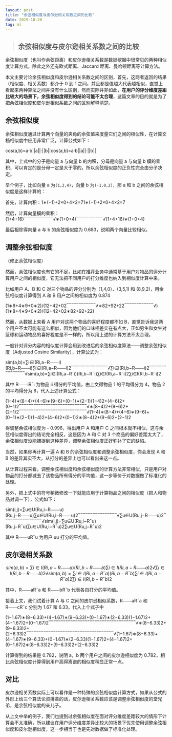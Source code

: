 ```yaml
---
layout: post
title: "余弦相似度与皮尔逊相关系数之间的比较"
date: 2019-10-20
tag: ml
---
```










> ## 余弦相似度与皮尔逊相关系数之间的比较

余弦相似度（也叫作余弦距离）和皮尔逊相关系数是数据挖掘中很常见的两种相似度计算方式，除此之外还有欧式距离、Jaccard 距离、曼哈顿距离等计算方法。

本文主要讨论余弦相似度和皮尔逊相关系数之间的区别，首先，这两者返回的结果（相似度、相关系数）都介于 0 到 1 之间，并且都是值越大代表越相似，直觉上看起来两种算法之间并没有什么区别，然而实际并非如此，**在用户的评分维度差距比较大的场景下，余弦相似度得到的结论可能不太合理**，这篇文章的目的就是为了把余弦相似度和皮尔逊相似系数之间的区别解释清楚。



## 余弦相似度

余弦相似度通过计算两个向量的夹角的余弦值来度量它们之间的相似性，在计算文档相似度中应用非常广泛，计算公式如下：

cos(a,b)=a·b||a||·||b||cos(a,b)=a·b||a||·||b||

其中，上式中的分子是向量 a 与向量 b 的内积，分母是向量 a 与向量 b 模的乘积，可以肯定的是分母一定是大于零的，所以余弦相似度的正负性完全由分子决定。

举个例子，比如向量 a 为`(1,2,4)`，向量 b 为`(-1,0,2)`，那 a 和 b 之间的余弦相似度是这样计算的：

首先，计算内积：1∗(−1)+2×0+4×2=71∗(−1)+2×0+4×2=7

然后，计算向量模的乘积：(1+4+16)‾‾‾‾‾‾‾‾‾‾‾‾√∗(1+0+4)‾‾‾‾‾‾‾‾‾‾‾√(1+4+16)∗(1+0+4)

最后相除得向量 a 与 b 的余弦相似度为 0.683，说明两个向量比较相似。

## 调整余弦相似度

（修正余弦相似度）

然而，余弦相似度也有它的不足，比如在推荐业务中通常基于用户对物品的评分计算用户之间的相似度，它无法把不同用户的打分维度也纳入到相似度计算中来。

比如用户 A、B 和 C 对三个物品的评分分别为（1,4,0）、(3,5,1) 和 (8,9,2)，用余弦相似度计算得到 A 和 B 用户之间的相似度为 0.874

(1∗8+4∗9+0∗2)/(12+42+02‾‾‾‾‾‾‾‾‾‾‾‾√∗82+92+22‾‾‾‾‾‾‾‾‾‾‾‾√)(1∗8+4∗9+0∗2)/(12+42+02∗82+92+22)

然而，从数据上来看 A 用户对这两个物品的喜好程度都不如 B，直觉告诉我这两个用户不太可能有这么相似，因为他们的口味相差实在有点大，正如男生和女生对篮球和运动物品的喜好程度是不一样的，所以用上述的计算方法不太合理。

一般针对评分内容的相似度计算会用到改进后的余弦相似度算法——调整余弦相似度（Adjusted Cosine Similarity），计算公式为：

sim(a,b)=∑i∈I(Ri,a−R⎯⎯⎯⎯i)(Ri,b−R⎯⎯⎯⎯i)∑i∈I(Ri,a−R⎯⎯⎯⎯i)2‾‾‾‾‾‾‾‾‾‾‾‾‾‾‾√∑i∈I(Ri,b−R⎯⎯⎯⎯i)2‾‾‾‾‾‾‾‾‾‾‾‾‾‾‾√sim(a,b)=∑i∈I(Ri,a−R¯i)(Ri,b−R¯i)∑i∈I(Ri,a−R¯i)2∑i∈I(Ri,b−R¯i)2

其中 R⎯⎯⎯⎯iR¯i 为物品 ii 得分的平均值，由上文得物品 1 的平均得分为 4，物品 2 的平均得分为 6，代入上述计算公式：

(1−4)∗(8−4)+(4−6)∗(9−6)+(0−1)∗(2−1)(1−4)2+(4−6)2+(0−1)2‾‾‾‾‾‾‾‾‾‾‾‾‾‾‾‾‾‾‾‾‾‾‾‾‾‾‾‾√∗(8−4)2+(9−6)2+(2−1)2‾‾‾‾‾‾‾‾‾‾‾‾‾‾‾‾‾‾‾‾‾‾‾‾‾‾‾‾√(1−4)∗(8−4)+(4−6)∗(9−6)+(0−1)∗(2−1)(1−4)2+(4−6)2+(0−1)2∗(8−4)2+(9−6)2+(2−1)2

得调整余弦相似度为 - 0.996，得出用户 A 和用户 C 之间根本就不相似，这与余弦相似度得出的结论完全相反，这是因为 A 和 C 对 3 个商品的偏好差距太大了，余弦相似度没能捕捉到这种差异，调整余弦相似度正好弥补了它的缺陷。

当然，如果你再计算一遍 A 和 B 的余弦相似度和调整余弦相似度，你会发现 A 和 B 的差异其实不大，从打分的差异上也可以看出来这一点。

从计算过程来看，调整余弦相似度和余弦相似度的计算方法非常相似，只是用户对物品的打分都减去了该物品所有得分的平均值，这一步等价于对数据做了标准化的处理。

另外，把上式中的符号稍微修改一下就能应用于计算物品之间的相似度（把人和物品对调一下），公式如下：

sim(i,j)=∑u∈U(Ru,i−R⎯⎯⎯⎯u)(Ru,j−R⎯⎯⎯⎯u)∑u∈U(Ru,i−R⎯⎯⎯⎯u)2‾‾‾‾‾‾‾‾‾‾‾‾‾‾‾‾√∑u∈U(Ru,j−R⎯⎯⎯⎯u)2‾‾‾‾‾‾‾‾‾‾‾‾‾‾‾‾√sim(i,j)=∑u∈U(Ru,i−R¯u)(Ru,j−R¯u)∑u∈U(Ru,i−R¯u)2∑u∈U(Ru,j−R¯u)2

其中 R⎯⎯⎯⎯uR¯u 为用户 uu 打分的平均值。

## 皮尔逊相关系数

$$ sim(a,b)=∑i∈I(Ri,a−R⎯⎯⎯⎯a)(Ri,b−R⎯⎯⎯⎯b)∑i∈I(Ri,a−R⎯⎯⎯⎯a)2√∑i∈I(Ri,b−R⎯⎯⎯⎯b)2√sim(a,b)=∑i∈I(Ri,a−R¯a)(Ri,b−R¯b)∑i∈I(Ri,a−R¯a)2∑i∈I(Ri,b−R¯b)2$$

其中，R⎯⎯⎯⎯aR¯a 和 R⎯⎯⎯⎯bR¯b 代表各自打分的平均值。

接着上文，我们试着计算 A 与 C 之间的皮尔逊相似系数，R⎯⎯⎯⎯aR¯a 和 R⎯⎯⎯⎯cR¯c 分别为 1.67 和 6.33，代入上个式子中

(1−1.67)∗(8−6.33)+(4−1.67)∗(9−6.33)+(0−1.67)∗(2−6.33)(1−1.67)2+(4−1.67)2+(0−1.67)2‾‾‾‾‾‾‾‾‾‾‾‾‾‾‾‾‾‾‾‾‾‾‾‾‾‾‾‾‾‾‾‾‾‾‾‾√∗(8−6.33)2+(9−6.33)2+(2−6.33)2‾‾‾‾‾‾‾‾‾‾‾‾‾‾‾‾‾‾‾‾‾‾‾‾‾‾‾‾‾‾‾‾‾‾‾‾√(1−1.67)∗(8−6.33)+(4−1.67)∗(9−6.33)+(0−1.67)∗(2−6.33)(1−1.67)2+(4−1.67)2+(0−1.67)2∗(8−6.33)2+(9−6.33)2+(2−6.33)2

计算得到的结果是 0.782，说明 a，b 两个用户之间的皮尔逊相似度为 0.782，相比余弦相似度计算得到用户高得离谱的相似度稍显正常一点。

## 对比

皮尔逊相关系数实际上可以看作是一种特殊的余弦相似度计算方式，如果从公式的外形上给三个算法论资排辈的话，皮尔逊相关系数应该是调整余弦相似度的堂兄弟，是余弦相似度的亲儿子。

从上文中举的例子，我们也提到过余弦相似度在面对评分维度差距较大的情形下计算会不太准确，所以建议在用户评分维度差异比较大的场景下优先使用调整余弦相似度和皮尔逊相似度，这一步相当于也是先对数据做了标准化处理。